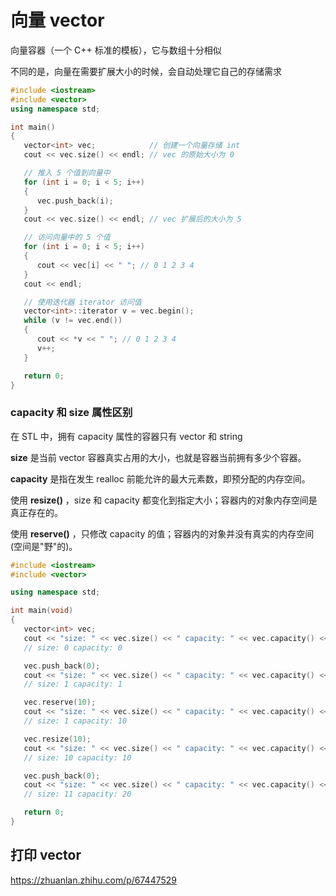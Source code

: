 # 向量 vector

向量容器（一个 C++ 标准的模板），它与数组十分相似

不同的是，向量在需要扩展大小的时候，会自动处理它自己的存储需求

```c++
#include <iostream>
#include <vector>
using namespace std;

int main()
{
   vector<int> vec;            // 创建一个向量存储 int
   cout << vec.size() << endl; // vec 的原始大小为 0

   // 推入 5 个值到向量中
   for (int i = 0; i < 5; i++)
   {
      vec.push_back(i);
   }
   cout << vec.size() << endl; // vec 扩展后的大小为 5

   // 访问向量中的 5 个值
   for (int i = 0; i < 5; i++)
   {
      cout << vec[i] << " "; // 0 1 2 3 4
   }
   cout << endl;

   // 使用迭代器 iterator 访问值
   vector<int>::iterator v = vec.begin();
   while (v != vec.end())
   {
      cout << *v << " "; // 0 1 2 3 4
      v++;
   }

   return 0;
}
```

### capacity 和 size 属性区别

在 STL 中，拥有 capacity 属性的容器只有 vector 和 string

**size** 是当前 vector 容器真实占用的大小，也就是容器当前拥有多少个容器。

**capacity** 是指在发生 realloc 前能允许的最大元素数，即预分配的内存空间。

使用 **resize()** ，size 和 capacity 都变化到指定大小；容器内的对象内存空间是真正存在的。

使用 **reserve()** ，只修改 capacity 的值；容器内的对象并没有真实的内存空间(空间是"野"的)。

```c++
#include <iostream>
#include <vector>

using namespace std;

int main(void)
{
   vector<int> vec;
   cout << "size: " << vec.size() << " capacity: " << vec.capacity() << endl;
   // size: 0 capacity: 0

   vec.push_back(0);
   cout << "size: " << vec.size() << " capacity: " << vec.capacity() << endl;
   // size: 1 capacity: 1

   vec.reserve(10);
   cout << "size: " << vec.size() << " capacity: " << vec.capacity() << endl;
   // size: 1 capacity: 10

   vec.resize(10);
   cout << "size: " << vec.size() << " capacity: " << vec.capacity() << endl;
   // size: 10 capacity: 10

   vec.push_back(0);
   cout << "size: " << vec.size() << " capacity: " << vec.capacity() << endl;
   // size: 11 capacity: 20

   return 0;
}
```

## 打印 vector

https://zhuanlan.zhihu.com/p/67447529
